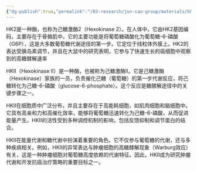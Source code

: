 ```yaml
---
{"dg-publish":true,"permalink":"/03-research/jun-cao-group/materials/hk-2/","tags":["Reserch/名词解释group1"],"noteIcon":""}
---
```


HK2是一种酶，也称为己糖激酶2（Hexokinase 2）。在人体中，它由HK2基因编码，主要存在于骨骼肌中。它的主要功能是将葡萄糖磷酸化为葡萄糖-6-磷酸（G6P），这是大多数葡萄糖代谢途径的第一步。它定位于线粒体外膜上。HK2的表达受胰岛素调节，并且在大鼠中的研究表明，它参与了快速生长的癌细胞中观察到的高糖酵解速率 


HKⅡ（Hexokinase II）是一种酶，也被称为己糖激酶II。它是己糖激酶（Hexokinase）家族的一员，负责催化己糖（葡萄糖）的第一步代谢反应，将己糖转化为己糖-6-磷酸（glucose-6-phosphate）。这个反应是糖酵解途径中的关键步骤之一。

HKⅡ在细胞质中广泛分布，并且主要存在于高能耗细胞，如肌肉细胞和脑细胞中。它具有高亲和力和高催化效率，能够将葡萄糖迅速转化为己糖-6-磷酸，从而促进能量产生。HKⅡ的活性受到多种调控机制的影响，包括反馈抑制和调节蛋白的结合。

HKⅡ在能量代谢和糖代谢中扮演着重要的角色。它不仅参与葡萄糖的代谢，还与多种疾病相关。例如，HKⅡ的异常表达与肿瘤细胞的高糖酵解现象（Warburg效应）有关，这是一种肿瘤细胞对葡萄糖高度依赖的代谢特征。因此，HKⅡ成为研究肿瘤代谢和开发抗癌治疗策略的重要目标之一。
